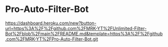 # Pro-Auto-Filter-Bot

https://dashboard.heroku.com/new?button-url=https%3A%2F%2Fgithub.com%2FMRK-YT%2FUnlimited-Filter-Bot%2Fblob%2Fmain%2FREADME.md&template=https%3A%2F%2Fgithub.com%2FMRK-YT%2FPro-Auto-Filter-Bot.git
